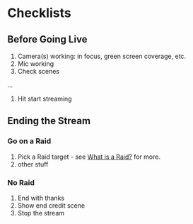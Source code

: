 # Checklists

## Before Going Live
1. Camera(s) working: in focus, green screen coverage, etc.
1. Mic working
1. Check scenes

...

1. Hit start streaming


## Ending the Stream

### Go on a Raid
1. Pick a Raid target - see [What is a Raid?]() for more.
1. other stuff

### No Raid
1. End with thanks
1. Show end credit scene
1. Stop the stream
